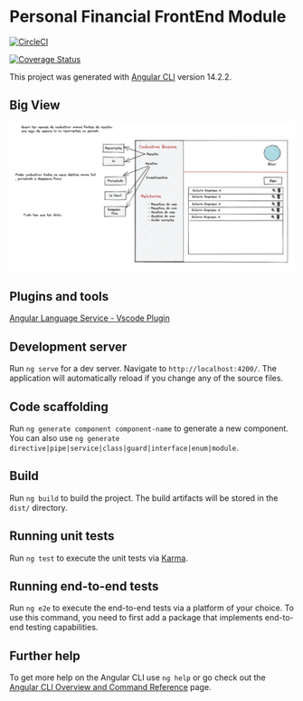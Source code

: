 # Personal Financial FrontEnd Module

[![CircleCI](https://dl.circleci.com/status-badge/img/gh/soulhave/personal-financial-front-end/tree/main.svg?style=svg)](https://dl.circleci.com/status-badge/redirect/gh/soulhave/personal-financial-front-end/tree/main)

[![Coverage Status](https://coveralls.io/repos/github/soulhave/personal-financial-front-end/badge.svg)](https://coveralls.io/github/soulhave/personal-financial-front-end)

This project was generated with [Angular CLI](https://github.com/angular/angular-cli) version 14.2.2.

## Big View
![big view](./model/big-eye.png)

## Plugins and tools
[Angular Language Service - Vscode Plugin](https://marketplace.visualstudio.com/items?itemName=Angular.ng-template)


## Development server

Run `ng serve` for a dev server. Navigate to `http://localhost:4200/`. The application will automatically reload if you change any of the source files.

## Code scaffolding

Run `ng generate component component-name` to generate a new component. You can also use `ng generate directive|pipe|service|class|guard|interface|enum|module`.

## Build

Run `ng build` to build the project. The build artifacts will be stored in the `dist/` directory.

## Running unit tests

Run `ng test` to execute the unit tests via [Karma](https://karma-runner.github.io).

## Running end-to-end tests

Run `ng e2e` to execute the end-to-end tests via a platform of your choice. To use this command, you need to first add a package that implements end-to-end testing capabilities.

## Further help

To get more help on the Angular CLI use `ng help` or go check out the [Angular CLI Overview and Command Reference](https://angular.io/cli) page.
